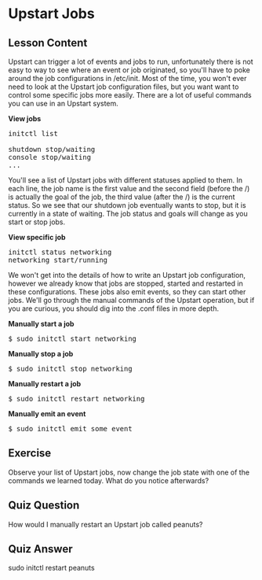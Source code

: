 # Upstart Jobs

## Lesson Content

Upstart can trigger a lot of events and jobs to run, unfortunately there is not easy to way to see where an event or job originated, so you'll have to poke around the job configurations in /etc/init. Most of the time, you won't ever need to look at the Upstart job configuration files, but you want want to control some specific jobs more easily. There are a lot of useful commands you can use in an Upstart system. 

<b>View jobs</b>

<pre>initctl list

shutdown stop/waiting
console stop/waiting
...
</pre>

You'll see a list of Upstart jobs with different statuses applied to them. In each line, the job name is the first value and the second field (before the /) is actually the goal of the job, the third value (after the /) is the current status. So we see that our shutdown job eventually wants to stop, but it is currently in a state of waiting. The job status and goals will change as you start or stop jobs. 

<b>View specific job</b>

<pre>initctl status networking
networking start/running
</pre>

We won't get into the details of how to write an Upstart job configuration, however we already know that jobs are stopped, started and restarted in these configurations. These jobs also emit events, so they can start other jobs. We'll go through the manual commands of the Upstart operation, but if you are curious, you should dig into the .conf files in more depth.

<b>Manually start a job</b>

<pre>$ sudo initctl start networking</pre>

<b>Manually stop a job</b>

<pre>$ sudo initctl stop networking</pre>

<b>Manually restart a job</b>

<pre>$ sudo initctl restart networking</pre>

<b>Manually emit an event</b>

<pre>$ sudo initctl emit some_event</pre>

## Exercise

Observe your list of Upstart jobs, now change the job state with one of the commands we learned today. What do you notice afterwards?

## Quiz Question

How would I manually restart an Upstart job called peanuts?

## Quiz Answer

sudo initctl restart peanuts